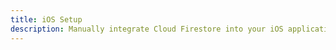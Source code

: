 ```yaml
---
title: iOS Setup
description: Manually integrate Cloud Firestore into your iOS application.
---
```

